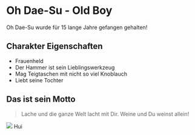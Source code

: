 ﻿# Oh Dae-Su - Old Boy
Oh Dae-Su wurde für 15 lange Jahre gefangen gehalten!
## Charakter Eigenschaften
* Frauenheld
* Der Hammer ist sein Lieblingswerkzeug
* Mag Teigtaschen mit nicht so viel Knoblauch
* Liebt seine Tochter
## Das ist sein Motto
> Lache und die ganze Welt lacht mit Dir. Weine und Du weinst allein!
<img src="https://images-na.ssl-images-amazon.com/images/I/513RI616d%2BL.jpg"/>
Hui
